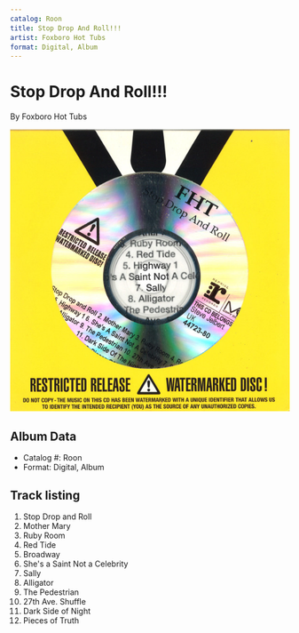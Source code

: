 ```yaml
---
catalog: Roon
title: Stop Drop And Roll!!!
artist: Foxboro Hot Tubs
format: Digital, Album
---
```


# Stop Drop And Roll!!!

By Foxboro Hot Tubs

![](../../assets/albumcovers/Foxboro_Hot_Tubs-Stop_Drop_And_Roll!!!.png)

## Album Data

- Catalog #: Roon
- Format: Digital, Album


## Track listing


1. Stop Drop and Roll
2. Mother Mary
3. Ruby Room
4. Red Tide
5. Broadway
6. She's a Saint Not a Celebrity
7. Sally
8. Alligator
9. The Pedestrian
10. 27th Ave. Shuffle
11. Dark Side of Night
12. Pieces of Truth

